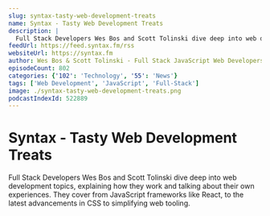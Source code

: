 ```yaml
---
slug: syntax-tasty-web-development-treats
name: Syntax - Tasty Web Development Treats
description: |
  Full Stack Developers Wes Bos and Scott Tolinski dive deep into web development topics, explaining how they work and talking about their own experiences. They cover from JavaScript frameworks like React, to the latest advancements in CSS to simplifying web tooling.
feedUrl: https://feed.syntax.fm/rss
websiteUrl: https://syntax.fm
author: Wes Bos & Scott Tolinski - Full Stack JavaScript Web Developers
episodeCount: 802
categories: {'102': 'Technology', '55': 'News'}
tags: ['Web Development', 'JavaScript', 'Full-Stack']
image: ./syntax-tasty-web-development-treats.png
podcastIndexId: 522889
---
```

# Syntax - Tasty Web Development Treats

Full Stack Developers Wes Bos and Scott Tolinski dive deep into web development topics, explaining how they work and talking about their own experiences. They cover from JavaScript frameworks like React, to the latest advancements in CSS to simplifying web tooling.
